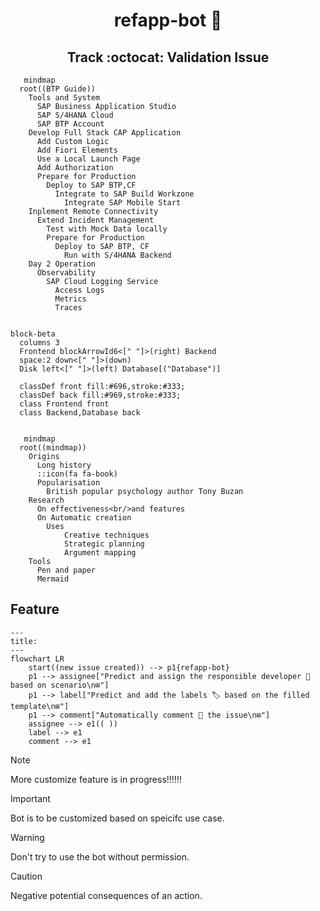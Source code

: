 <h1 align="center">refapp-bot 🤖</h1>
<h2 align="center">Track :octocat: Validation Issue</h2>




```mermaid
   mindmap
  root((BTP Guide))
    Tools and System
      SAP Business Application Studio
      SAP S/4HANA Cloud
      SAP BTP Account
    Develop Full Stack CAP Application 
      Add Custom Logic
      Add Fiori Elements
      Use a Local Launch Page
      Add Authorization
      Prepare for Production
        Deploy to SAP BTP,CF
          Integrate to SAP Build Workzone
            Integrate SAP Mobile Start
    Inplement Remote Connectivity
      Extend Incident Management
        Test with Mock Data locally
        Prepare for Production
          Deploy to SAP BTP, CF
            Run with S/4HANA Backend 
    Day 2 Operation
      Observability
        SAP Cloud Logging Service
          Access Logs
          Metrics
          Traces


```



```mermaid
block-beta
  columns 3
  Frontend blockArrowId6<[" "]>(right) Backend
  space:2 down<[" "]>(down)
  Disk left<[" "]>(left) Database[("Database")]

  classDef front fill:#696,stroke:#333;
  classDef back fill:#969,stroke:#333;
  class Frontend front
  class Backend,Database back


```

```mermaid
   mindmap
  root((mindmap))
    Origins
      Long history
      ::icon(fa fa-book)
      Popularisation
        British popular psychology author Tony Buzan
    Research
      On effectiveness<br/>and features
      On Automatic creation
        Uses
            Creative techniques
            Strategic planning
            Argument mapping
    Tools
      Pen and paper
      Mermaid
```


## Feature

```mermaid
---
title: 
---
flowchart LR
    start((new issue created)) --> p1{refapp-bot}
    p1 --> assignee["Predict and assign the responsible developer 👤 based on scenario\n⊞"]
    p1 --> label["Predict and add the labels 🏷️ based on the filled template\n⊞"]
    p1 --> comment["Automatically comment 💬 the issue\n⊞"]
    assignee --> e1(( ))
    label --> e1
    comment --> e1
```

> [!NOTE]  
> More customize feature is in progress!!!!!!

> [!IMPORTANT]  
> Bot is to be customized based on speicifc use case.

> [!WARNING]  
> Don't try to use the bot without permission.

> [!CAUTION]
> Negative potential consequences of an action.


